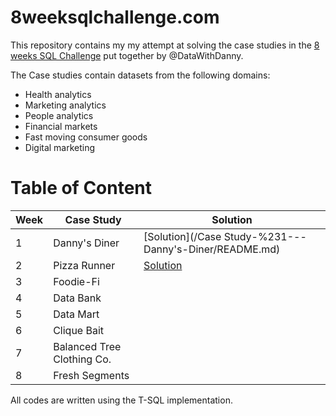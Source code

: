 # 8weeksqlchallenge.com

This repository contains my my attempt at solving the case studies in the [8 weeks SQL Challenge](8weeksqlchallenge.com) put together by @DataWithDanny. 

The Case studies contain datasets from the following domains:
- Health analytics
- Marketing analytics
- People analytics
- Financial markets
- Fast moving consumer goods
- Digital marketing

# Table of Content
Week | Case Study	|Solution
----| ----| ----
1 |	Danny's Diner |	[Solution](/Case Study-%231---Danny's-Diner/README.md)
2 | Pizza Runner | [Solution](/Case-Study-%232---Pizza-Runner/README.md)
3 |	Foodie-Fi | 
4	| Data Bank | 
5	| Data Mart | 
6	| Clique Bait | 
7	| Balanced Tree Clothing Co. |
8	| Fresh Segments | 

All codes are written using the T-SQL implementation.
